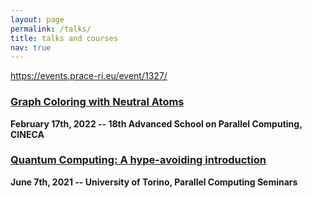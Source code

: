 ```yaml
---
layout: page
permalink: /talks/
title: talks and courses
nav: true
---
```

https://events.prace-ri.eu/event/1327/
### [Graph Coloring with Neutral Atoms](https://alpha.di.unito.it/seminars/)
**February 17th, 2022 -- 18th Advanced School on Parallel Computing, CINECA**
### [Quantum Computing: A hype-avoiding introduction](https://alpha.di.unito.it/seminars/)
**June 7th, 2021 -- University of Torino, Parallel Computing Seminars**